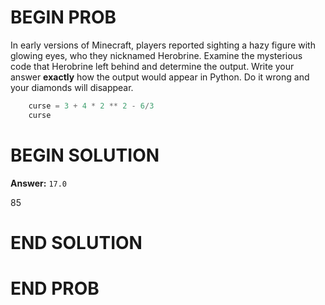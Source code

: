 # BEGIN PROB

In early versions of Minecraft, players reported sighting a hazy figure
with glowing eyes, who they nicknamed Herobrine. Examine the mysterious
code that Herobrine left behind and determine the output. Write your
answer **exactly** how the output would appear in Python. Do it wrong
and your diamonds will disappear.

```py
    curse = 3 + 4 * 2 ** 2 - 6/3
    curse
```

# BEGIN SOLUTION

**Answer:** `17.0`

<average>85</average>

# END SOLUTION

# END PROB
